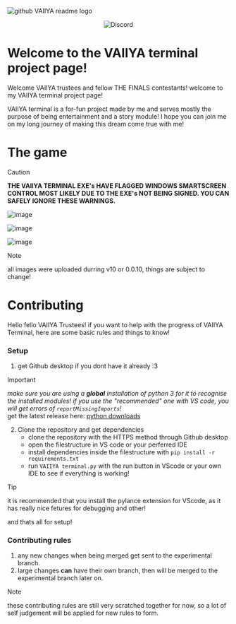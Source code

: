 ![github VAIIYA readme logo](https://github.com/user-attachments/assets/cd83c6e0-63b5-4449-b1ff-71d29c505de3)


<div align="center">
	<p>
     <object>
		<img alt="Discord" src="https://img.shields.io/discord/1279687931786694706?style=plastic&label=The%20VAIIYA%20Hub%20discord%20server!&link=https%3A%2F%2Fdiscord.gg%2FQt5Je9sFE5">
     </object>
	</p>
</div>


# Welcome to the VAIIYA terminal project page!

Welcome VAIIYA trustees and fellow THE FINALS contestants!
welcome to my VAIIYA terminal project page! 

VAIIYA terminal is a for-fun project made by me and serves mostly the purpose of being entertainment and a story module! 
I hope you can join me on my long journey of making this dream come true with me! 



# The game

> [!CAUTION]
> **THE VAIIYA TERMINAL EXE's HAVE FLAGGED WINDOWS SMARTSCREEN CONTROL MOST LIKELY DUE TO THE EXE's NOT BEING SIGNED. YOU CAN SAFELY IGNORE THESE WARNINGS.**

![image](https://github.com/user-attachments/assets/eb8b47da-1184-4fe8-b588-1e2154a52b9a)


![image](https://github.com/user-attachments/assets/bb2aeea3-ec83-422d-9b64-7afd6e11009f)

![image](https://github.com/user-attachments/assets/c2ffad7a-6e5e-4eff-a8dc-fbc543b17fb8)


> [!NOTE]
> all images were uploaded durring v10 or 0.0.10, things are subject to change!




# Contributing 

Hello fello VAIIYA Trustees! if you want to help with the progress of VAIIYA Terminal, here are some basic rules and things to know!  

### Setup

1. get Github desktop if you dont have it already :3  

> [!IMPORTANT] 
> *make sure you are using a **global** installation of python 3 for it to recognise the installed modules! if you use the "recommended" one with VS code, you will get errors of `reportMissingImports`!*  
> get the latest release here: [python downloads](https://www.python.org/downloads/)

2. Clone the repository and get dependencies 
     - clone the repository with the HTTPS method through Github desktop 
     - open the filestructure in VS code or your perferred IDE 
     - install dependencies inside the filestructure with `pip install -r requirements.txt` 
     - run `VAIIYA terminal.py` with the run button in VScode or your own IDE to see if everything is working! 
  
> [!TIP]
> it is recommended that you install the pylance extension for VScode, as it has really nice fetures for debugging and other! 


and thats all for setup! 

### Contributing rules 

1. any new changes when being merged get sent to the experimental branch. 
2. large changes **can** have their own branch, then will be merged to the experimental branch later on. 

> [!NOTE]
> these contributing rules are still very scratched together for now, so a lot of self judgement will be applied for new rules to form. 

